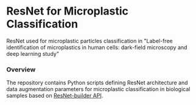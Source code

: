 # ResNet for Microplastic Classification

ResNet used for microplastic particles classification in "Label-free identification of microplastics in human cells: dark-field microscopy and deep learning study"

### Overview

The repository contains Python scripts defining ResNet architecture and data augmentation parameters for microplastic classification in biological samples based on [ResNet-builder API](https://akashdesarda.github.io/ResNet-builder/index.html). 
